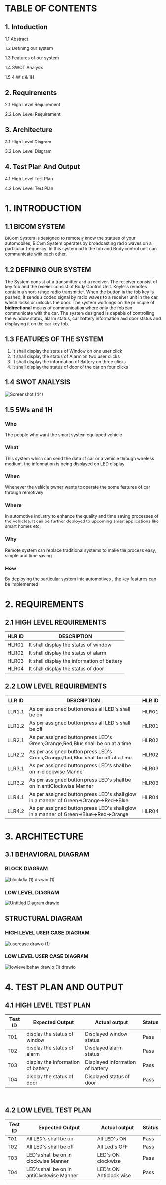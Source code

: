 # TABLE OF CONTENTS
## 1. Intoduction
   1.1 Abstract
   
   1.2 Defining our system
   
   1.3 Features of our system
   
   1.4 SWOT Analysis
   
   1.5 4 W's & 1H
   
## 2. Requirements
   2.1 High Level Requirement
   
   2.2 Low Level Requirement
   
## 3. Architecture
   3.1 High Level Diagram
   
   3.2 Low Level Diagram
## 4. Test Plan And Output
   4.1 High Level Test Plan
   
   4.2 Low Level Test Plan




# 1. INTRODUCTION
## 1.1 BICOM SYSTEM
BiCom System is designed to remotely know the statues of your automobiles, BiCom System operates by broadcasting radio waves on a particular frequency. In this system both the fob and Body control unit can communicate with each other.
## 1.2 DEFINING OUR SYSTEM
The System consist of a transmitter and a receiver. The receiver consist of key fob and the receier consist of Body Control Unit. Keyless remotes contain a short-range radio transmitter. When the button in the fob key is pushed, it sends a coded signal by radio waves to a receiver unit in the car, which locks or unlocks the door. The system workings on the principle of **bidirectional** means of communication where only the fob can communicate with the car. The system designed is capable of controlling the window status, alarm status, car battery information and door ststus and displaying it on the car key fob.
## 1.3 FEATURES OF THE SYSTEM
1. It shall display the status of Window on one user click
2. It shall display the status of Alarm on two user clicks
3. It shall display the information of Battery on three clicks
4. it shall display the status of door of the car on four clicks

## 1.4 SWOT ANALYSIS
![Screenshot (44)](https://user-images.githubusercontent.com/98818008/157868076-4c4b3271-402e-4644-bdd3-e2171179d1a2.png)


## 1.5 5Ws and 1H
### Who
The people who want the smart system equipped vehicle

### What
This system which can send the data of car or a vehicle through wireless medium. the information is being displayed on LED display

### When 
Whenever the vehicle owner wants to operate the some features of car through remotively

### Where
In automotive industry to enhance the quality and time saving processes of the vehicles. It can be further deployed to upcoming smart applications like smart homes etc,.
 
### Why
Remote system can replace traditional systems to make the process easy, simple and time saving

### How
By deploying the particular system into automotives , the key features can be implemented

# 2. REQUIREMENTS
## 2.1 HIGH LEVEL REQUIREMENTS

**HLR ID** | **DESCRIPTION**
-|-
HLR01 | It shall display the status of window
HLR02 | It shall display the status of alarm
HLR03 | It shall display the information of battery
HLR04 | It shall display the status of door

## 2.2 LOW LEVEL REQUIREMENTS

**LLR ID** | **DESCRIPTION** | **HLR ID** |  
-|-|-
LLR1.1 |  As per assigned button press all LED's shall be on | HLR01
LLR1.2 |  As per assigned button press all LED's shall be off | HLR01
LLR2.1 |  As per assigned button press LED's Green,Orange,Red,Blue shall be on at a time | HLR02
LLR2.2 |  As per assigned button press LED's Green,Orange,Red,Blue shall be off at a time | HLR02
LLR3.1 |  As per assigned button press LED's shall be on in clockwise Manner | HLR03
LLR3.2 |  As per assigned button press LED's shall be on in antiClockwise Manner|HLR03
LLR4.1 |  As per assigned button press LED's shall glow in a manner of Green->Orange->Red->Blue| HLR04
LLR4.2 |  As per assigned button press LED's shall glow in a manner of Green->Blue->Red->Orange | HLR04

# 3. ARCHITECTURE
## 3.1 BEHAVIORAL DIAGRAM
###  BLOCK DIAGRAM
![blockdia (1) drawio (1)](https://user-images.githubusercontent.com/98818008/157857040-aa8f6e5a-17ab-45b2-b554-296dc095c875.png)


### LOW LEVEL DIAGRAM
![Untitled Diagram drawio](https://user-images.githubusercontent.com/98818008/157856589-188e1bdc-13b4-4e67-ac23-7e2084d8fc3d.png)

## STRUCTURAL DIAGRAM
### HIGH LEVEL USER CASE DIAGRAM
![usercase drawio (1)](https://user-images.githubusercontent.com/98818008/157857884-ff874322-2592-43d7-b31c-769283f3a52c.png)

### LOW LEVEL USER CASE DIAGRAM
![lowlevelbehav drawio (1) drawio](https://user-images.githubusercontent.com/98818008/157859840-33d38736-b612-4112-bb71-abe4c8b80c7e.png)

# 4. TEST PLAN AND OUTPUT

##  4.1 HIGH LEVEL TEST PLAN

**Test ID** | **Expected Output** |**Actual output**|**Status**
-|-|-|-
T01 |  display the status of window| Displayed window status| Pass
T02 |  display the status of alarm |Displayed alarm status| Pass
T03 |  display the information of battery | Displayed information of battery| Pass
T04 |  display the status of door | Displayed status of door| Pass

<br>

## 4.2 LOW LEVEL TEST PLAN

**Test ID** | **Expected Output** |Actual output|**Status**
-|-|-|-
T01 |  All LED's shall be on | All LED's ON | Pass
T02 |  All LED's shall be off | All Led's OFF | Pass
T03 |  LED's shall be on in clockwise Manner| LED's ON clockwise | Pass
T04 |  LED's shall be on in antiClockwise Manner|LED's ON Anticlock wise | Pass




